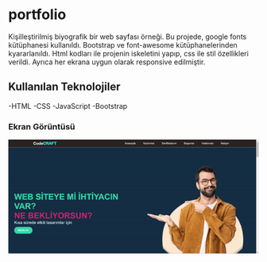 <h1>portfolio</h1>

Kişilleştirilmiş biyografik bir web sayfası örneği. Bu projede, google fonts kütüphanesi kullanıldı. Bootstrap ve  font-awesome kütüphanelerinden kyararlanıldı. Html kodları ile projenin iskeletini yapıp, css ile stil özellikleri verildi. Ayrıca her ekrana uygun olarak responsive edilmiştir.

<h2>Kullanılan Teknolojiler</h3>
 -HTML
 -CSS
 -JavaScript
 -Bootstrap

 <h3>Ekran Görüntüsü</h3>

 ![](ekran-görüntüsü.gif)
 